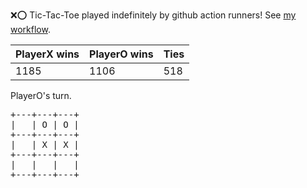 :x::o: Tic-Tac-Toe played indefinitely by github action runners! See [my workflow](.github/workflows/play.yaml).

|PlayerX wins|PlayerO wins|Ties|
|-|-|-|
|1185|1106|518|

PlayerO's turn.

<pre>
+---+---+---+
|   | O | O |
+---+---+---+
|   | X | X |
+---+---+---+
|   |   |   |
+---+---+---+
</pre>